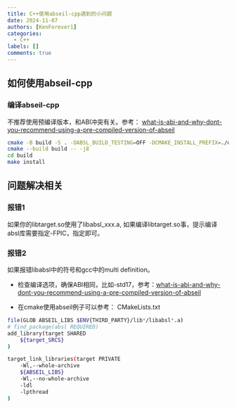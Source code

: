 ```yaml
---
title: C++使用abseil-cpp遇到的小问题
date: 2024-11-07
authors: [KenForever1]
categories: 
  - C++
labels: []
comments: true
---
```


## 如何使用abseil-cpp
<!-- more -->
### 编译abseil-cpp

不推荐使用预编译版本，和ABI冲突有关。参考：
[what-is-abi-and-why-dont-you-recommend-using-a-pre-compiled-version-of-abseil](https://github.com/abseil/abseil-cpp/blob/master/FAQ.md#what-is-abi-and-why-dont-you-recommend-using-a-pre-compiled-version-of-abseil)

```bash
cmake -B build -S . -DABSL_BUILD_TESTING=OFF -DCMAKE_INSTALL_PREFIX=./output/ -DCMAKE_CXX_STANDARD=17  -DCMAKE_POSITION_INDEPENDENT_CODE=ON
cmake --build build -- -j8
cd build
make install
```

## 问题解决相关

### 报错1

如果你的libtarget.so使用了libabsl_xxx.a, 如果编译libtarget.so事，提示编译absl库需要指定-FPIC，指定即可。

### 报错2

如果报错libabsl中的符号和gcc中的multi definition。

+ 检查编译选项，确保ABI相同，比如-std17，参考：[what-is-abi-and-why-dont-you-recommend-using-a-pre-compiled-version-of-abseil](https://github.com/abseil/abseil-cpp/blob/master/FAQ.md#what-is-abi-and-why-dont-you-recommend-using-a-pre-compiled-version-of-abseil)

+ 在cmake使用abseil例子可以参考：
CMakeLists.txt
```bash
file(GLOB ABSEIL_LIBS $ENV{THIRD_PARTY}/lib*/libabsl*.a)
# find_package(absl REQUIRED)
add_library(target SHARED
    ${target_SRCS}
)

target_link_libraries(target PRIVATE
    -Wl,--whole-archive
    ${ABSEIL_LIBS}
    -Wl,--no-whole-archive
    -ldl
    -lpthread
)

```